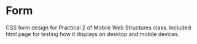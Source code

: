 # Form
CSS form design for Practical 2 of Mobile Web Structures class. Included html page for testing how it displays on desktop and mobile devices.
